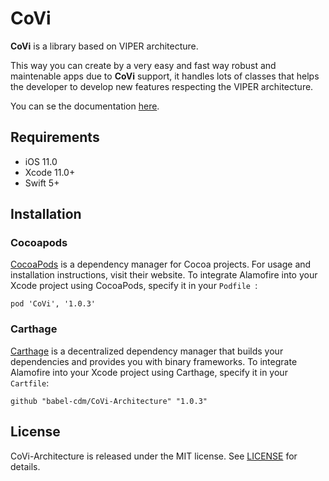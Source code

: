 # CoVi

**CoVi** is a library based on VIPER architecture.

This way you can create by a very easy and fast way robust and maintenable apps due to **CoVi** support, it handles lots of classes that helps the developer to develop new features respecting the VIPER architecture.

You can se the documentation [here](https://github.com/babel-cdm/CoVi-Architecture/wiki).

## Requirements

* iOS 11.0
* Xcode 11.0+
* Swift 5+

## Installation

### Cocoapods

[CocoaPods](https://cocoapods.org/) is a dependency manager for Cocoa projects. For usage and installation instructions, visit their website. To integrate Alamofire into your Xcode project using CocoaPods, specify it in your `Podfile `:

```
pod 'CoVi', '1.0.3'
```

### Carthage

[Carthage](https://github.com/Carthage/Carthage) is a decentralized dependency manager that builds your dependencies and provides you with binary frameworks. To integrate Alamofire into your Xcode project using Carthage, specify it in your `Cartfile`:

```
github "babel-cdm/CoVi-Architecture" "1.0.3"
```

## License

CoVi-Architecture is released under the MIT license. See [LICENSE](https://github.com/babel-cdm/CoVi-Architecture/blob/master/LICENSE) for details.